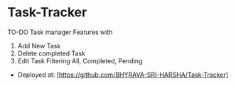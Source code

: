 # Task-Tracker
TO-DO Task manager
Features with 
1. Add New Task
2. Delete completed Task
3. Edit Task
Filtering All, Completed, Pending 

- Deployed at: [https://github.com/BHYRAVA-SRI-HARSHA/Task-Tracker]
